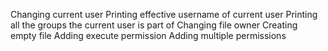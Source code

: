 Changing current user
Printing effective username of current user
Printing all the groups the current user is part of
Changing file owner
Creating empty file
Adding execute permission
Adding multiple permissions
